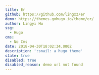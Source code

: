 ```yaml
---
title: Er
github: https://github.com/lingxz/er
demo: https://themes.gohugo.io/theme/er/
author: Lingyi Hu
ssg:
  - Hugo
cms:
  - No Cms
date: 2018-04-30T18:02:34.000Z
description: ':snail: a hugo theme'
stale: true
disabled: true
disabled_reason: demo url not found
---
```

